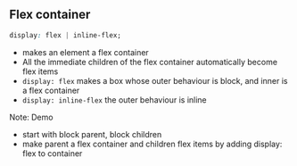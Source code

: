 ## Flex container
```css
display: flex | inline-flex;
```

- makes an element a flex container
- All the immediate children of the flex container automatically become flex items
- ```display: flex``` makes a box whose outer behaviour is block, and inner is a flex container
- ```display: inline-flex``` the outer behaviour is inline

Note:
Demo
- start with block parent, block children
- make parent a flex container and children flex items by adding display: flex to container
